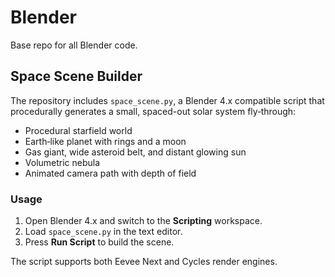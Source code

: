 # Blender
Base repo for all Blender code.

## Space Scene Builder

The repository includes `space_scene.py`, a Blender 4.x compatible script
that procedurally generates a small, spaced-out solar system fly‑through:

* Procedural starfield world
* Earth‑like planet with rings and a moon
* Gas giant, wide asteroid belt, and distant glowing sun
* Volumetric nebula
* Animated camera path with depth of field

### Usage

1. Open Blender 4.x and switch to the **Scripting** workspace.
2. Load `space_scene.py` in the text editor.
3. Press **Run Script** to build the scene.

The script supports both Eevee Next and Cycles render engines.

